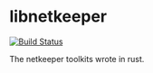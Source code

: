 # libnetkeeper

[![Build Status](https://travis-ci.org/realityone/libnetkeeper.svg?branch=master)](https://travis-ci.org/realityone/libnetkeeper)

The netkeeper toolkits wrote in rust.
